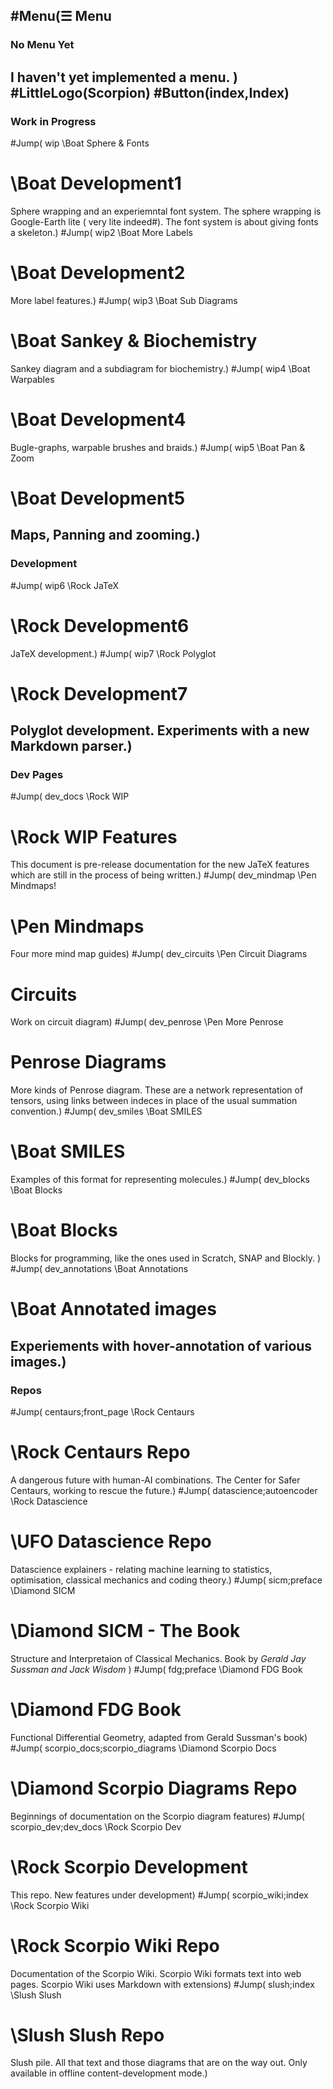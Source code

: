 ## #Menu(☰ Menu

### No Menu Yet
I haven't yet implemented a menu.
)
#LittleLogo(Scorpion)
#Button(index,Index)
----
### Work in Progress
#Jump( wip \Boat Sphere &amp; Fonts
# \Boat Development1
Sphere wrapping and an experiemntal font system. The sphere wrapping is Google-Earth lite ( very lite indeed#). The font system is about giving fonts a skeleton.)
#Jump( wip2 \Boat More Labels 
# \Boat Development2
More label features.)
#Jump( wip3 \Boat Sub Diagrams 
# \Boat Sankey &amp; Biochemistry
Sankey diagram and a subdiagram for biochemistry.)
#Jump( wip4 \Boat Warpables 
# \Boat Development4
Bugle-graphs, warpable brushes and braids.)
#Jump( wip5 \Boat Pan &amp; Zoom
# \Boat Development5
Maps, Panning and zooming.)
----
### Development
#Jump( wip6 \Rock JaTeX
# \Rock Development6
JaTeX development.)
#Jump( wip7 \Rock Polyglot
# \Rock Development7
Polyglot development. Experiments with a new Markdown parser.)
----
### Dev Pages
#Jump( dev_docs \Rock WIP 
# \Rock WIP Features 
This document is pre-release documentation for the new JaTeX features which are still in the process of being written.)
#Jump( dev_mindmap \Pen Mindmaps!
# \Pen Mindmaps
Four more mind map guides)
#Jump( dev_circuits \Pen Circuit Diagrams
# Circuits
Work on circuit diagram)
#Jump( dev_penrose \Pen More Penrose
# Penrose Diagrams
More kinds of Penrose diagram. These are a network representation of tensors, using links between indeces in place of the usual summation convention.)
#Jump( dev_smiles \Boat SMILES
# \Boat SMILES
Examples of this format for representing molecules.)
#Jump( dev_blocks \Boat Blocks
# \Boat Blocks
Blocks for programming, like the ones used in Scratch, SNAP and Blockly. )
#Jump( dev_annotations \Boat Annotations
# \Boat Annotated images
Experiements with hover-annotation of various images.)
----
### Repos
#Jump( centaurs;front_page \Rock Centaurs
# \Rock Centaurs Repo
A dangerous future with human-AI combinations. The Center for Safer Centaurs, working to rescue the future.)
#Jump( datascience;autoencoder \Rock Datascience
# \UFO Datascience Repo
Datascience explainers - relating machine learning to statistics, optimisation, classical mechanics and coding theory.)
#Jump( sicm;preface \Diamond SICM
# \Diamond SICM - The Book
Structure and Interpretaion of Classical Mechanics.
Book by *Gerald Jay Sussman and Jack Wisdom*
)
#Jump( fdg;preface \Diamond FDG Book
# \Diamond FDG Book
Functional Differential Geometry, adapted from Gerald Sussman's book)
#Jump( scorpio_docs;scorpio_diagrams \Diamond Scorpio Docs
# \Diamond Scorpio Diagrams Repo
Beginnings of documentation on the Scorpio diagram features)
#Jump( scorpio_dev;dev_docs \Rock Scorpio Dev
# \Rock Scorpio Development
This repo. New features under development)
#Jump( scorpio_wiki;index \Rock Scorpio Wiki
# \Rock Scorpio Wiki Repo
Documentation of the Scorpio Wiki. Scorpio Wiki formats text into web pages. Scorpio Wiki uses Markdown with extensions)
#Jump( slush;index \Slush Slush
# \Slush Slush Repo
Slush pile. All that text and those diagrams that are on the way out. Only available in offline content-development mode.)




&nbsp;
